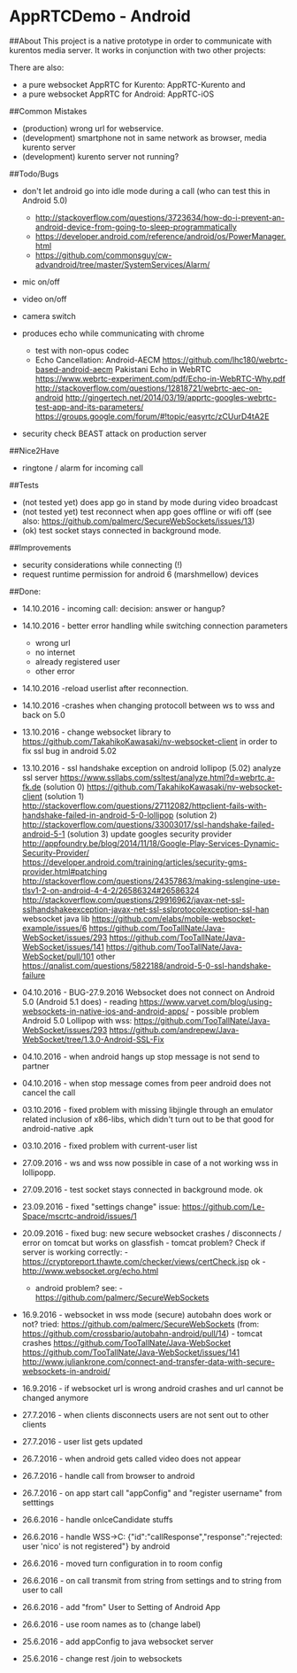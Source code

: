 # AppRTCDemo - Android

##About
This project is a native prototype in order to communicate with kurentos media server. It works in conjunction with two other projects:

There are also:
- a pure websocket AppRTC for Kurento: AppRTC-Kurento and
- a pure websocket AppRTC for Android: AppRTC-iOS 

##Common Mistakes
- (production) wrong url for webservice.
- (development) smartphone not in same network as browser, media kurento server 
- (development) kurento server not running?

##Todo/Bugs
- don't let android go into idle mode during a call (who can test this in Android 5.0)
	- http://stackoverflow.com/questions/3723634/how-do-i-prevent-an-android-device-from-going-to-sleep-programmatically
	- https://developer.android.com/reference/android/os/PowerManager.html
	- https://github.com/commonsguy/cw-advandroid/tree/master/SystemServices/Alarm/	

- mic on/off
- video on/off
- camera switch	
- produces echo while communicating with chrome
	- test with non-opus codec
	- Echo Cancellation: Android-AECM https://github.com/lhc180/webrtc-based-android-aecm
	Pakistani Echo in WebRTC https://www.webrtc-experiment.com/pdf/Echo-in-WebRTC-Why.pdf
	http://stackoverflow.com/questions/12818721/webrtc-aec-on-android
	http://gingertech.net/2014/03/19/apprtc-googles-webrtc-test-app-and-its-parameters/
	https://groups.google.com/forum/#!topic/easyrtc/zCUurD4tA2E
- security check BEAST attack on production server

##Nice2Have
- ringtone / alarm for incoming call

##Tests
- (not tested yet) does app go in stand by mode during video broadcast
- (not tested yet) test reconnect when app goes offline or wifi off (see also: https://github.com/palmerc/SecureWebSockets/issues/13)
- (ok) test socket stays connected in background mode. 

##Improvements
- security considerations while connecting (!)
- request runtime permission for android 6 (marshmellow) devices

##Done:
- 14.10.2016 - incoming call: decision: answer or hangup?
- 14.10.2016 - better error handling while switching connection parameters
	- wrong url
	- no internet
	- already registered user
	- other error
- 14.10.2016 -reload userlist after reconnection.
- 14.10.2016 -crashes when changing protocoll between ws to wss and back on 5.0
- 13.10.2016 - change websocket library to https://github.com/TakahikoKawasaki/nv-websocket-client in order to fix ssl bug in android 5.02
- 13.10.2016 - ssl handshake exception on android lollipop (5.02)
				analyze ssl server 
					https://www.ssllabs.com/ssltest/analyze.html?d=webrtc.a-fk.de
				(solution 0) https://github.com/TakahikoKawasaki/nv-websocket-client
				(solution 1) http://stackoverflow.com/questions/27112082/httpclient-fails-with-handshake-failed-in-android-5-0-lollipop
				(solution 2) http://stackoverflow.com/questions/33003017/ssl-handshake-failed-android-5-1
				(solution 3) update googles security provider 
					http://appfoundry.be/blog/2014/11/18/Google-Play-Services-Dynamic-Security-Provider/
					https://developer.android.com/training/articles/security-gms-provider.html#patching
					http://stackoverflow.com/questions/24357863/making-sslengine-use-tlsv1-2-on-android-4-4-2/26586324#26586324
					http://stackoverflow.com/questions/29916962/javax-net-ssl-sslhandshakeexception-javax-net-ssl-sslprotocolexception-ssl-han
			    websocket java lib 
			    	https://github.com/elabs/mobile-websocket-example/issues/6
			    	https://github.com/TooTallNate/Java-WebSocket/issues/293
			    	https://github.com/TooTallNate/Java-WebSocket/issues/141
			    	https://github.com/TooTallNate/Java-WebSocket/pull/101
			    other
			    	https://qnalist.com/questions/5822188/android-5-0-ssl-handshake-failure
- 04.10.2016 - BUG-27.9.2016 Websocket does not connect on Android 5.0 (Android 5.1 does)
			 - reading https://www.varvet.com/blog/using-websockets-in-native-ios-and-android-apps/
			 - possible problem Android 5.0 Lollipop with wss: 
					https://github.com/TooTallNate/Java-WebSocket/issues/293
					https://github.com/andrepew/Java-WebSocket/tree/1.3.0-Android-SSL-Fix
- 04.10.2016 - when android hangs up stop message is not send to partner 
- 04.10.2016 - when stop message comes from peer android does not cancel the call
- 03.10.2016 - fixed problem with missing libjingle through an emulator related inclusion of x86-libs, which didn't turn out to be that good for android-native .apk
- 03.10.2016 - fixed problem with current-user list 
- 27.09.2016 - ws and wss now possible in case of a not working wss in lollipopp.
- 27.09.2016 - test socket stays connected in background mode. ok
- 23.09.2016 - fixed  "settings change" issue: https://github.com/Le-Space/mscrtc-android/issues/1
- 20.09.2016 - fixed bug: new secure websocket crashes / disconnects / error on tomcat but works on glassfish 
				- tomcat problem? Check if server is working correctly: 
				- https://cryptoreport.thawte.com/checker/views/certCheck.jsp ok
				- http://www.websocket.org/echo.html
	- android problem? see: - https://github.com/palmerc/SecureWebSockets

- 16.9.2016 - websocket in wss mode (secure) autobahn does work or not?
				tried: https://github.com/palmerc/SecureWebSockets  (from: https://github.com/crossbario/autobahn-android/pull/14)
					- tomcat crashes
				https://github.com/TooTallNate/Java-WebSocket
				https://github.com/TooTallNate/Java-WebSocket/issues/141
				http://www.juliankrone.com/connect-and-transfer-data-with-secure-websockets-in-android/
- 16.9.2016 - if websocket url is wrong android crashes and url cannot be changed anymore
- 27.7.2016 - when clients disconnects users are not sent out to other clients
- 27.7.2016 - user list gets updated
- 26.7.2016 - when android gets called video does not appear
- 26.7.2016 - handle call from browser to android
- 26.7.2016 - on app start call "appConfig"  and "register username" from setttings
- 26.6.2016 - handle onIceCandidate stuffs
- 26.6.2016 - handle WSS->C: {"id":"callResponse","response":"rejected: user 'nico' is not registered"} by android
- 26.6.2016 - moved turn configuration in to room config
- 26.6.2016 - on call transmit from string from settings and to string from user to call 
- 26.6.2016 -	add "from" User to Setting of Android App
- 26.6.2016 - use room names as to (change label)
- 25.6.2016 - add appConfig to java websocket server
- 25.6.2016 - change rest /join to websockets